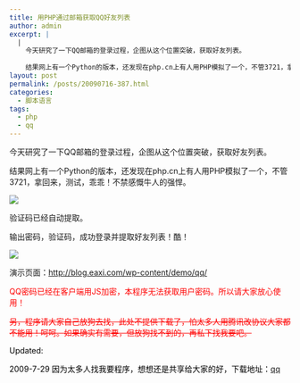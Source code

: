 ```yaml
---
title: 用PHP通过邮箱获取QQ好友列表
author: admin
excerpt: |
  |
    今天研究了一下QQ邮箱的登录过程，企图从这个位置突破，获取好友列表。
    
    结果网上有一个Python的版本，还发现在php.cn上有人用PHP模拟了一个，不管3721，拿回来，测试，乖乖！不禁感慨牛人的强悍。
layout: post
permalink: /posts/20090716-387.html
categories:
  - 脚本语言
tags:
  - php
  - qq
---
```

今天研究了一下QQ邮箱的登录过程，企图从这个位置突破，获取好友列表。

结果网上有一个Python的版本，还发现在php.cn上有人用PHP模拟了一个，不管3721，拿回来，测试，乖乖！不禁感慨牛人的强悍。

![][1]

验证码已经自动提取。

输出密码，验证码，成功登录并提取好友列表！酷！

![][2]

演示页面：<http://blog.eaxi.com/wp-content/demo/qq/>

<span style="color:red">QQ密码已经在客户端用JS加密，本程序无法获取用户密码。所以请大家放心使用！</span>

<span style="color:red"><span style="text-decoration: line-through;">另，程序请大家自己放狗去找，此处不提供下载了，怕太多人用腾讯改协议大家都不能用！呵呵。如果确实有需要，但放狗找不到的，再私下找我要吧。</span></span>

<span style="color: #000000;">Updated:</span>

<span style="color:red"><span style="color: #000000;">2009-7-29 因为太多人找我要程序，想想还是共享给大家的好，下载地址：<a href="http://blog.eaxi.com/wp-content/uploads/2009/07/qq.rar">qq</a></span></span>

<span style="color:red"><span style="color: #000000;"><br /> </span></span>

 [1]: http://blog.eaxi.com/wp-content/uploads/2009/07/071609_0824_PHPQQ1.png
 [2]: http://blog.eaxi.com/wp-content/uploads/2009/07/071609_0824_PHPQQ2.png